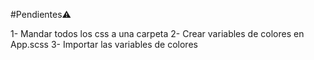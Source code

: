 #Pendientes⚠️

1- Mandar todos los css a una carpeta 
2- Crear variables de colores en App.scss
3- Importar las variables de colores 
